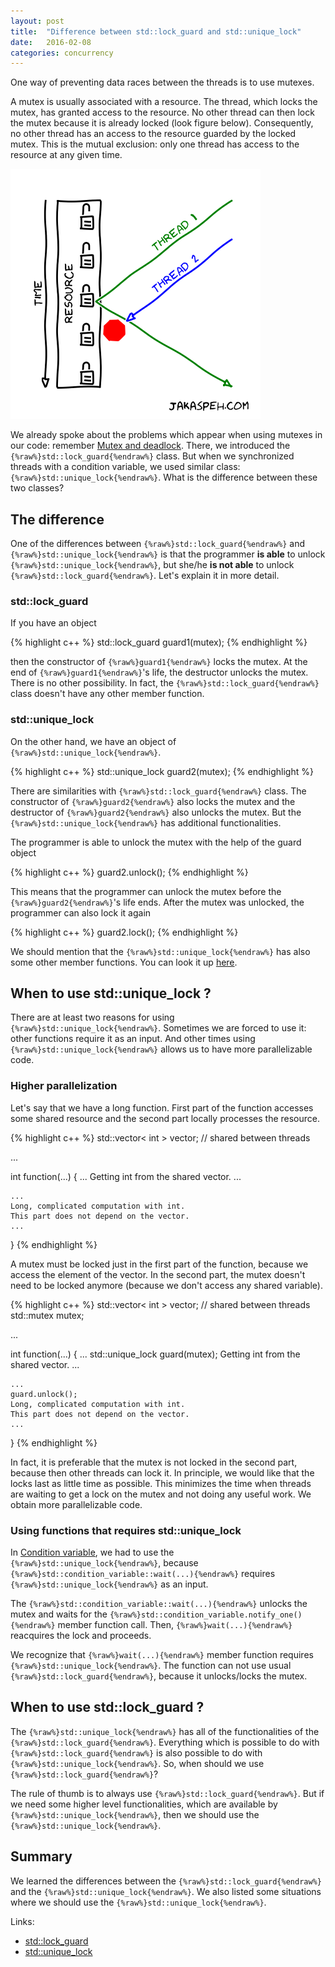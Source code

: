 ```yaml
---
layout: post
title:  "Difference between std::lock_guard and std::unique_lock"
date:   2016-02-08
categories: concurrency
---
```


One way of preventing data races between the threads is to use mutexes.

A mutex is usually associated with a resource. The thread, which locks the
mutex, has granted access to the resource. No other thread can then lock the
mutex because it is already locked (look figure below). Consequently, no other
thread has an access to the resource guarded by the locked mutex. This is the
mutual exclusion: only one thread has access to the resource at any given time.

![Mutex](/pics/mutex.png)

We already spoke about the problems which appear when using mutexes in our code:
remember [Mutex and deadlock](/blog/2016/01/deadlock.html). There, we introduced
the `{%raw%}std::lock_guard{%endraw%}` class. But when we synchronized threads
with a condition variable, we used similar class:
`{%raw%}std::unique_lock{%endraw%}`. What is the difference between these two
classes?

The difference
--------------

One of the differences between `{%raw%}std::lock_guard{%endraw%}` and
`{%raw%}std::unique_lock{%endraw%}` is that the programmer **is able** to unlock
`{%raw%}std::unique_lock{%endraw%}`, but she/he **is not able** to unlock
`{%raw%}std::lock_guard{%endraw%}`. Let's explain it in more detail. 

### std::lock_guard

If you have an object 

{% highlight c++ %}
std::lock_guard guard1(mutex);
{% endhighlight %}

then the constructor of `{%raw%}guard1{%endraw%}` locks the mutex. At the end of
`{%raw%}guard1{%endraw%}`'s life, the destructor unlocks the mutex. There is no
other possibility. In fact, the `{%raw%}std::lock_guard{%endraw%}` class doesn't
have any other member function.

### std::unique_lock

On the other hand, we have an object of `{%raw%}std::unique_lock{%endraw%}`.

{% highlight c++ %}
std::unique_lock guard2(mutex);
{% endhighlight %}

There are similarities with `{%raw%}std::lock_guard{%endraw%}` class. The
constructor of `{%raw%}guard2{%endraw%}` also locks the mutex and the destructor
of `{%raw%}guard2{%endraw%}` also unlocks the mutex. But the
`{%raw%}std::unique_lock{%endraw%}` has additional functionalities.

The programmer is able to unlock the mutex with the help of the guard object

{% highlight c++ %}
guard2.unlock();
{% endhighlight %}

This means that the programmer can unlock the mutex before the
`{%raw%}guard2{%endraw%}`'s life ends. After the mutex was unlocked, the
programmer can also lock it again

{% highlight c++ %}
guard2.lock();
{% endhighlight %}

We should mention that the `{%raw%}std::unique_lock{%endraw%}`  has also
some other member functions. You can look it up
[here](http://en.cppreference.com/w/cpp/thread/unique_lock).

When to use std::unique_lock ?
------------------------------

There are at least two reasons for using
`{%raw%}std::unique_lock{%endraw%}`. Sometimes we are forced to use it: other
functions require it as an input. And other times using
`{%raw%}std::unique_lock{%endraw%}` allows us to have more parallelizable code.


### Higher parallelization

Let's say that we have a long function. First part of the function accesses some
shared resource and the second part locally processes the resource. 

{% highlight c++ %}
std::vector< int > vector; // shared between threads

...

int function(...)
{
    ...
    Getting int from the shared vector.
    ...
       
    ...
    Long, complicated computation with int. 
    This part does not depend on the vector. 
    ... 

}
{% endhighlight %}

A mutex must be locked just in the first part of the function, because we access
the element of the vector. In the second part, the mutex doesn't need to be
locked anymore (because we don't access any shared variable).

{% highlight c++ %}
std::vector< int > vector; // shared between threads
std::mutex mutex; 

...

int function(...)
{
    ...
    std::unique_lock guard(mutex);
    Getting int from the shared vector.
    ...
       
    ...
    guard.unlock();
    Long, complicated computation with int. 
    This part does not depend on the vector. 
    ... 

}
{% endhighlight %}

In fact, it is preferable that the mutex is not locked in the second part,
because then other threads can lock it. In principle, we would like that the
locks last as little time as possible. This minimizes the time when threads are
waiting to get a lock on the mutex and not doing any useful work. We obtain more
parallelizable code.

### Using functions that requires std::unique_lock

In [Condition variable](/blog/2016/01/condition-variable.html), we had to use
the `{%raw%}std::unique_lock{%endraw%}`, because
`{%raw%}std::condition_variable::wait(...){%endraw%}` requires
`{%raw%}std::unique_lock{%endraw%}` as an input.

The `{%raw%}std::condition_variable::wait(...){%endraw%}` unlocks the mutex and
waits for the `{%raw%}std::condition_variable.notify_one(){%endraw%}` member
function call. Then, `{%raw%}wait(...){%endraw%}` reacquires the lock and
proceeds.

We recognize that `{%raw%}wait(...){%endraw%}` member function requires
`{%raw%}std::unique_lock{%endraw%}`. The function can not use usual
`{%raw%}std::lock_guard{%endraw%}`, because it unlocks/locks the mutex.

When to use std::lock_guard ?
------------------------------

The `{%raw%}std::unique_lock{%endraw%}` has all of the functionalities of the
`{%raw%}std::lock_guard{%endraw%}`. Everything which is possible to do with
`{%raw%}std::lock_guard{%endraw%}` is also possible to do with
`{%raw%}std::unique_lock{%endraw%}`. So, when should we use
`{%raw%}std::lock_guard{%endraw%}`?

The rule of thumb is to always use `{%raw%}std::lock_guard{%endraw%}`. But if we
need some higher level functionalities, which are available by
`{%raw%}std::unique_lock{%endraw%}`, then we should use the
`{%raw%}std::unique_lock{%endraw%}`.

Summary
-------

We learned the differences between the `{%raw%}std::lock_guard{%endraw%}` and
the `{%raw%}std::unique_lock{%endraw%}`. We also listed some situations where we
should use the `{%raw%}std::unique_lock{%endraw%}`.


Links:

* [std::lock_guard](http://en.cppreference.com/w/cpp/thread/lock_guard)
* [std::unique_lock](http://en.cppreference.com/w/cpp/thread/unique_lock)